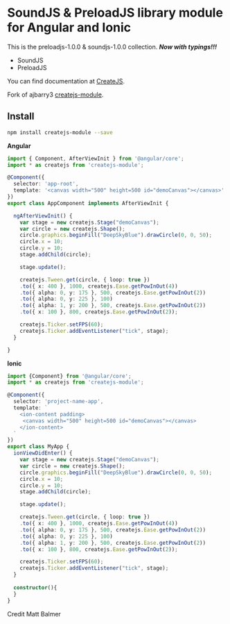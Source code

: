 # SoundJS & PreloadJS library module for Angular and Ionic

This is the preloadjs-1.0.0 & soundjs-1.0.0 collection.
***Now with typings!!!***

* SoundJS
* PreloadJS

You can find documentation at [CreateJS](http://blog.createjs.com/).

Fork of ajbarry3 [createjs-module](https://github.com/ajbarry3/createjs-module).



## Install

```bash
npm install createjs-module --save
```

**Angular**
```ts
import { Component, AfterViewInit } from '@angular/core';
import * as createjs from 'createjs-module';

@Component({
  selector: 'app-root',
  template: '<canvas width="500" height=500 id="demoCanvas"></canvas>'
})
export class AppComponent implements AfterViewInit {

  ngAfterViewInit() {
    var stage = new createjs.Stage("demoCanvas");
    var circle = new createjs.Shape();
    circle.graphics.beginFill("DeepSkyBlue").drawCircle(0, 0, 50);
    circle.x = 10;
    circle.y = 10;
    stage.addChild(circle);

    stage.update();

    createjs.Tween.get(circle, { loop: true })
    .to({ x: 400 }, 1000, createjs.Ease.getPowInOut(4))
    .to({ alpha: 0, y: 175 }, 500, createjs.Ease.getPowInOut(2))
    .to({ alpha: 0, y: 225 }, 100)
    .to({ alpha: 1, y: 200 }, 500, createjs.Ease.getPowInOut(2))
    .to({ x: 100 }, 800, createjs.Ease.getPowInOut(2));

    createjs.Ticker.setFPS(60);
    createjs.Ticker.addEventListener("tick", stage);
  }

}
```

**Ionic**
```ts
import {Component} from '@angular/core';
import * as createjs from 'createjs-module';

@Component({
  selector: 'project-name-app',
  template: `
    <ion-content padding>
     <canvas width="500" height=500 id="demoCanvas"></canvas>
    </ion-content>
  `
})
export class MyApp {
  ionViewDidEnter() {
    var stage = new createjs.Stage("demoCanvas");
    var circle = new createjs.Shape();
    circle.graphics.beginFill("DeepSkyBlue").drawCircle(0, 0, 50);
    circle.x = 10;
    circle.y = 10;
    stage.addChild(circle);

    stage.update();

    createjs.Tween.get(circle, { loop: true })
    .to({ x: 400 }, 1000, createjs.Ease.getPowInOut(4))
    .to({ alpha: 0, y: 175 }, 500, createjs.Ease.getPowInOut(2))
    .to({ alpha: 0, y: 225 }, 100)
    .to({ alpha: 1, y: 200 }, 500, createjs.Ease.getPowInOut(2))
    .to({ x: 100 }, 800, createjs.Ease.getPowInOut(2));

    createjs.Ticker.setFPS(60);
    createjs.Ticker.addEventListener("tick", stage);
  }
  
  constructor(){
  }
}
```

Credit Matt Balmer